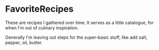 # FavoriteRecipes
These are recipes I gathered over time. It serves as a little catalogue, for when I'm out of culinary inspiration.

Generally I'm leaving out steps for the super-basic stuff, like add salt, pepper, oil, butter.
